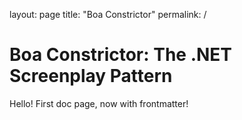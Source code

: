 ﻿layout: page
title: "Boa Constrictor"
permalink: /

# Boa Constrictor: The .NET Screenplay Pattern

Hello! First doc page, now with frontmatter!
